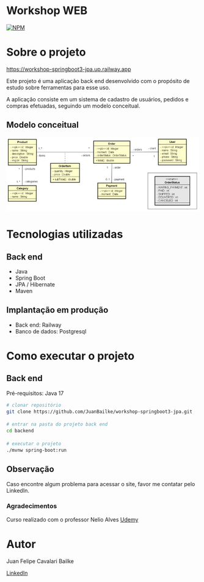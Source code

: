 # Workshop WEB
[![NPM](https://img.shields.io/npm/l/react)](https://github.com/JuanBailke/workshop-springboot3-jpa/blob/main/LICENSE)

# Sobre o projeto

https://workshop-springboot3-jpa.up.railway.app

Este projeto é uma aplicação back end desenvolvido com o propósito de estudo sobre ferramentas para esse uso.

A aplicação consiste em um sistema de cadastro de usuários, pedidos e compras efetuadas, seguindo um modelo conceitual.

## Modelo conceitual
![Modelo Conceitual](https://github.com/JuanBailke/workshop-springboot3-jpa/blob/main/assets/Domain%20Model.PNG)

# Tecnologias utilizadas
## Back end
- Java
- Spring Boot
- JPA / Hibernate
- Maven
## Implantação em produção
- Back end: Railway
- Banco de dados: Postgresql

# Como executar o projeto

## Back end
Pré-requisitos: Java 17

```bash
# clonar repositório
git clone https://github.com/JuanBailke/workshop-springboot3-jpa.git

# entrar na pasta do projeto back end
cd backend

# executar o projeto
./mvnw spring-boot:run
```
## Observação

Caso encontre algum problema para acessar o site, favor me contatar pelo LinkedIn.

### Agradecimentos

Curso realizado com o professor Nelio Alves
[Udemy](https://www.udemy.com/course/java-curso-completo/)

# Autor

Juan Felipe Cavalari Bailke

[LinkedIn](https://www.linkedin.com/in/juan-felipe-cavalari-bailke-b8901b170/)
